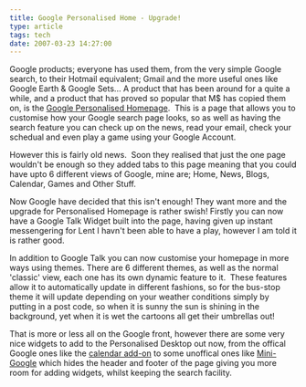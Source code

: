 ```yaml
---
title: Google Personalised Home - Upgrade!
type: article
tags: tech
date: 2007-03-23 14:27:00
---
```


<p>Google products; everyone has used them, from the very simple Google search, to their Hotmail equivalent; Gmail and the more useful ones like Google Earth &amp; Google Sets... A product that has been around for a quite a while, and a product that has proved so popular that M$ has copied them on, is the <a href="https://www.google.co.uk/ig" target="_blank">Google Personalised Homepage</a>.&nbsp; This is a page that allows you to customise how your Google search page looks, so as well as having the search feature you can check up on the news, read your email, check your schedual and even play a game using your Google Account. </p>

<p>However this is fairly old news.&nbsp; Soon they realised that just the one page wouldn't be enough so they added tabs to this page meaning that you could have upto 6 different views of Google, mine are; Home, News, Blogs, Calendar, Games and Other Stuff.</p>

<p>Now Google have decided that this isn't enough! They want more and the upgrade for Personalised Homepage is rather swish! Firstly you can now have a Google Talk Widget built into the page, having given up instant messengering for Lent I havn't been able to have a play, however I am told it is rather good.</p>

<p>In addition to Google Talk you can now customise your homepage in more ways using themes. There are 6 different themes, as well as the normal 'classic' view, each one has its own dynamic feature to it.&nbsp; These features allow it to automatically update in different fashions, so for the bus-stop theme it will update depending on your weather conditions simply by putting in a post code, so when it is sunny the sun is shining in the background, yet when it is wet the cartoons&nbsp;all get their umbrellas out!</p>

<p>That is more or less all on the Google front, however there are some very nice widgets to add to the Personalised Desktop out now, from the offical Google ones like the <a href="https://www.google.com/ig/directory?url=calendar.xml" target="_blank">calendar add-on</a> to some unoffical ones like <a href="https://www.google.com/ig/directory?url=calendar.xml" target="_blank">Mini-Google</a> which hides the header and footer of the page giving you more room for adding widgets, whilst keeping the search facility.</p>
